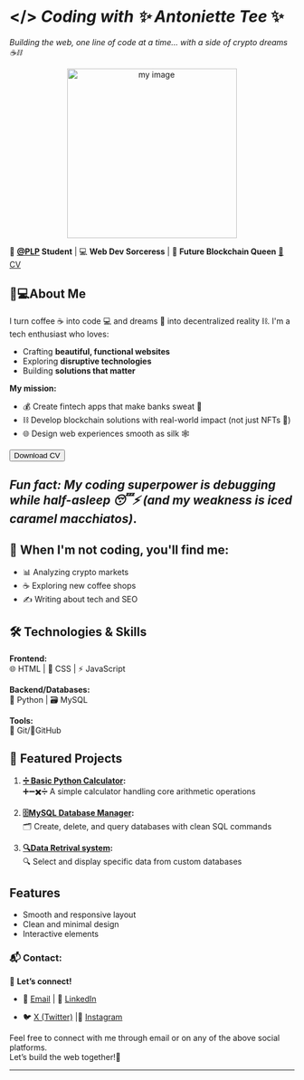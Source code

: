 
# </> *Coding with ✨ Antoniette Tee* ✨
  
*Building the web, one line of code at a time… with a side of crypto dreams ☕⛓️* 


<p align="center">
 <img src="https://imgur.com/RKRrsYv.jpg" width="300" alt="my image">
</p>


🌱 **[@PLP](https://academy.powerlearnprojectafrica.org/profile) Student** | 💻 **Web Dev Sorceress** | 🚀 **Future Blockchain Queen** [📄 CV](https://your-cv-link.pdf)

## 👩💻About Me

I turn coffee ☕ into code 💻 and dreams 🌙 into decentralized reality ⛓️. I'm a tech enthusiast who loves:  
- Crafting **beautiful, functional websites**  
- Exploring **disruptive technologies**  
- Building **solutions that matter**  

**My mission:**  
- 💰 Create fintech apps that make banks sweat 💸  
- ⛓️ Develop blockchain solutions with real-world impact (not just NFTs 🐒)  
- 🌐 Design web experiences smooth as silk 🕸️  

<a href="/your-cv.pdf" dowload>
  <button>Download CV</button>
</a>

*Fun fact: My coding superpower is debugging while half-asleep 😴⚡ (and my weakness is iced caramel macchiatos)*.  
---

## 🌟 When I'm not coding, you'll find me:
- 📊 Analyzing crypto markets
- ☕ Exploring new coffee shops
- ✍️ Writing about tech and SEO

## 🛠️ Technologies & Skills
**Frontend:**  
🌐 HTML | 🎨 CSS | ⚡ JavaScript  

**Backend/Databases:**  
🐍 Python | 🗃️ MySQL  

**Tools:**  
🔧 Git/🔄GitHub  

## 💼 Featured Projects
1. **[➗ Basic Python Calculator](https://github.com/Gratitude311/basic-calculator.git):**  
   ➕➖✖️➗ A simple calculator handling core arithmetic operations  

2. **[🗄️MySQL Database Manager](https://github.com/PLP-Database-Design/wk-1-Gratitude311.git):**  
   🗂️ Create, delete, and query databases with clean SQL commands  

3. **[🔍Data Retrival system](https://github.com/PLP-Database-Design/wk-2a-Gratitude311.git):**  
   🔍 Select and display specific data from custom databases  


## Features
- Smooth and responsive layout
- Clean and minimal design
- Interactive elements

### 📬 Contact:
🔗 **Let’s connect!**  
- 📧 [Email](mailto:antoniettekagendo@gmail.com)  | 👔 [LinkedIn](https://www.linkedin.com/in/antoniette-kagendo)

- 🐦 [X (Twitter)](https://x.com/AntonietteKage2)                                            |📸 [Instagram](https://www.instagram.com/antoniette_tee)     


Feel free to connect with me through email or on any of the above social platforms.  
Let’s build the web together!🚀  

---
